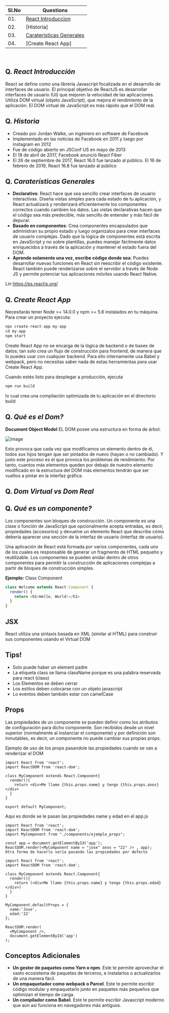 
<br/>

|Sl.No|   Questions                                              |                                                
|-----|----------------------------------------------------------|
| 01. |[React Introduccion](#q-what-is-reactjs) |
| 02. |[Historia]|
| 03. |[Caraterísticas Generales](#q-caraterísticas-generales) |
| 04. |[Create React App]|


<br/>

## Q. ***React Introducción***
React se define como una librería Javascript focalizada en el desarrollo de interfaces de usuario.
El principal objetivo de ReactJS es desarrollar interfaces de usuario (UI) que mejoren la velocidad de las aplicaciones. Utiliza DOM virtual (objeto JavaScript), que mejora el rendimiento de la aplicación. El DOM virtual de JavaScript es más rápido que el DOM real.

## Q. ***Historia***
- Creado por Jordan Walke, un ingeniero en software de Facebook
- Implementado en las noticias de Facebook en 2011 y luego por instagram en 2012
- Fue de código abierto en JSConf US en mayo de 2013
- El 18 de abril de 2017, Facebook anunció React Fiber
- El 26 de septiembre de 2017, React 16.0 fue lanzado al público. El 16 de febrero de 2019, React 16.8 fue lanzado al público

## Q. ***Caraterísticas Generales***
- **Declarativo**: React hace que sea sencillo crear interfaces de usuario interactivas. Diseña vistas simples para cada estado de tu aplicación, y React actualizará y renderizará eficientemente los componentes correctos cuando cambien los datos. Las vistas declarativas hacen que el código sea más predecible, más sencillo de entender y más fácil de depurar.
- **Basado en componentes**: Crea componentes encapsulados que administran su propio estado y luego organizalos para crear interfaces de usuario complejas. Dado que la lógica de componentes está escrita en JavaScript y no sobre plantillas, puedes manejar fácilmente datos enriquecidos a través de la aplicación y mantener el estado fuera del DOM.
- **Aprende solamente una vez, escribe código donde sea**: Puedes desarrollar nuevas funciones en React sin reescribir el código existente. React también puede renderizarse sobre el servidor a través de Node JS y permite potenciar tus aplicaciones móviles usando React Native.

Lin https://es.reactjs.org/

## Q. ***Create React App***

Necesitarás tener Node >= 14.0.0 y npm >= 5.6 instalados en tu máquina. Para crear un proyecto ejecuta:

```js
npx create-react-app my-app
cd my-app
npm start 
```
Create React App no se encarga de la lógica de backend o de bases de datos; tan solo crea un flujo de construcción para frontend, de manera que lo puedes usar con cualquier backend. Para ello internamente usa Babel y webpack, pero no necesitas saber nada de estas herramientas para usar Create React App.

Cuando estés listo para desplegar a producción, ejecuta

```js
npm run build 
```
lo cual crea una compilación optimizada de tu aplicación en el directorio build

## Q. ***Qué es el Dom?***

**Document Object Model** 
EL DOM posee una estructura en forma de árbol:

![image](https://user-images.githubusercontent.com/6796155/134211026-31e3c56f-f7dc-4946-8b42-44486ea9e99a.png)


Esto provoca que cada vez que modificamos un elemento dentro de él, todos sus hijos tengan que ser pintados de nuevo (hayan o no cambiado). Y justo este proceso es el que provoca los problemas de rendimiento. Por tanto, cuantos más elementos queden por debajo de nuestro elemento modificado en la estructura del DOM más elementos tendrán que ser vueltos a pintar en la interfaz gráfica.

## Q. ***Dom Virtual vs Dom Real***


## Q. ***Qué es un componente?***

Los componentes son bloques de construcción. Un componente es una clase o función de JavaScript que opcionalmente acepta entradas, es decir, propiedades (accesorios) y devuelve un elemento React que describe cómo debería aparecer una sección de la interfaz de usuario (interfaz de usuario).

Una aplicación de React está formada por varios componentes, cada uno de los cuales es responsable de generar un fragmento de HTML pequeño y reutilizable. Los componentes se pueden anidar dentro de otros componentes para permitir la construcción de aplicaciones complejas a partir de bloques de construcción simples.

**Ejemplo:** Class Component

```js
class Welcome extends React.Component {
  render() {
    return <h1>Hello, World!</h1>
  }
}
```

## JSX

React utiliza una sintaxis basada en XML (similar al HTML) para construir sus componentes usando el Virtual DOM


## Tips!
- Solo puede haber un element padre
- La etiqueta class se llama className porque es una palabra reservada para react (class)
- Los Elementos se deben cerrar
- Los estilos deben colocarse con un objeto javascript
- Lo eventos deben también estar con camelCase

## Props

Las propiedades de un componente se pueden definir como los atributos de configuración para dicho componente. Son recibidos desde un nivel superior (normalmente al instanciar el componente) y por definición son inmutables, es decir, un componente no puede cambiar sus propias props.

Ejemplo de uso de los props pasandole las propiedades cuando se van a renderizar el DOM

```
import React from 'react';
import ReactDOM from 'react-dom';

class MyComponent extends React.Component{
  render(){
    return <div>Me llamo {this.props.name} y tengo {this.props.anos}</div>
  }
}

export default MyComponent;
```
Aqui es donde se le pasan las propiedades name y edad en el app.js

```
import React from 'react';
import ReactDOM from 'react-dom';
import MyComponent from "./components/ejemplo_props";

const app = document.getElementById('app');
ReactDOM.render(<MyComponent name = "jose" anos = "22" /> , app);
Otra forma de hacerlo sería pasando las propiedades por defecto

import React from 'react';
import ReactDOM from 'react-dom';

class MyComponent extends React.Component{
  render(){
    return (<div>Me llamo {this.props.name} y tengo {this.props.edad}</div>)
  }
}

MyComponent.defaultProps = {
  name:'Jose',
  edad:'22'
};

ReactDOM.render(
  <MyComponent />,
  document.getElementById('app')
);
```

## Conceptos Adicionales

- **Un gestor de paquetes como Yarn o npm**. Este te permite aprovechar el vasto ecosistema de paquetes de terceros, e instalarlos o actualizarlos de una manera fácil.
-	**Un empaquetador como webpack o Parcel**. Este te permite escribir código modular y empaquetarlo junto en paquetes más pequeños que optimizan el tiempo de carga.
- **Un compilador como Babel**. Este te permite escribir Javascript moderno que aún así funciona en navegadores más antiguos.
